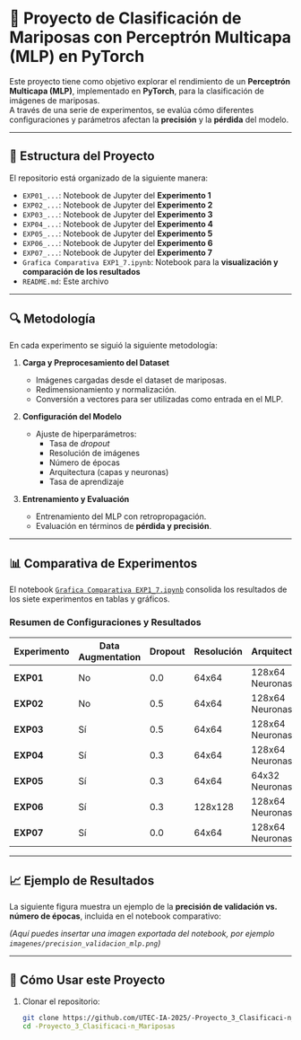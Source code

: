# 🦋 Proyecto de Clasificación de Mariposas con Perceptrón Multicapa (MLP) en PyTorch

Este proyecto tiene como objetivo explorar el rendimiento de un **Perceptrón Multicapa (MLP)**, implementado en **PyTorch**, para la clasificación de imágenes de mariposas.  
A través de una serie de experimentos, se evalúa cómo diferentes configuraciones y parámetros afectan la **precisión** y la **pérdida** del modelo.

---

## 📁 Estructura del Proyecto

El repositorio está organizado de la siguiente manera:

- `EXP01_...`: Notebook de Jupyter del **Experimento 1**  
- `EXP02_...`: Notebook de Jupyter del **Experimento 2**  
- `EXP03_...`: Notebook de Jupyter del **Experimento 3**  
- `EXP04_...`: Notebook de Jupyter del **Experimento 4**  
- `EXP05_...`: Notebook de Jupyter del **Experimento 5**  
- `EXP06_...`: Notebook de Jupyter del **Experimento 6**  
- `EXP07_...`: Notebook de Jupyter del **Experimento 7**  
- `Grafica Comparativa EXP1_7.ipynb`: Notebook para la **visualización y comparación de los resultados**  
- `README.md`: Este archivo  

---

## 🔍 Metodología

En cada experimento se siguió la siguiente metodología:

1. **Carga y Preprocesamiento del Dataset**  
   - Imágenes cargadas desde el dataset de mariposas.  
   - Redimensionamiento y normalización.  
   - Conversión a vectores para ser utilizadas como entrada en el MLP.  

2. **Configuración del Modelo**  
   - Ajuste de hiperparámetros:  
     - Tasa de *dropout*  
     - Resolución de imágenes  
     - Número de épocas  
     - Arquitectura (capas y neuronas)  
     - Tasa de aprendizaje  

3. **Entrenamiento y Evaluación**  
   - Entrenamiento del MLP con retropropagación.  
   - Evaluación en términos de **pérdida y precisión**.  

---

## 📊 Comparativa de Experimentos

El notebook [`Grafica Comparativa EXP1_7.ipynb`](./Grafica%20Comparativa%20EXP1_7.ipynb) consolida los resultados de los siete experimentos en tablas y gráficos.

### Resumen de Configuraciones y Resultados

| Experimento | Data Augmentation | Dropout | Resolución | Arquitectura | Learning Rate | Épocas |
|-------------|------------------|---------|------------|--------------|---------------|--------|
| **EXP01**   | No               | 0.0     | 64x64      | 128x64 Neuronas | 0.001 | 50 |
| **EXP02**   | No               | 0.5     | 64x64      | 128x64 Neuronas | 0.001 | 50 |
| **EXP03**   | Sí               | 0.5     | 64x64      | 128x64 Neuronas | 0.001 | 50 |
| **EXP04**   | Sí               | 0.3     | 64x64      | 128x64 Neuronas | 0.001 | 50 |
| **EXP05**   | Sí               | 0.3     | 64x64      | 64x32 Neuronas  | 0.001 | 50 |
| **EXP06**   | Sí               | 0.3     | 128x128    | 128x64 Neuronas | 0.001 | 50 |
| **EXP07**   | Sí               | 0.0     | 64x64      | 128x64 Neuronas | 0.0005 | 100 |

---

## 📈 Ejemplo de Resultados

La siguiente figura muestra un ejemplo de la **precisión de validación vs. número de épocas**, incluida en el notebook comparativo:  

*(Aquí puedes insertar una imagen exportada del notebook, por ejemplo `imagenes/precision_validacion_mlp.png`)*  

---

## 🚀 Cómo Usar este Proyecto

1. Clonar el repositorio:  
   ```bash
   git clone https://github.com/UTEC-IA-2025/-Proyecto_3_Clasificaci-n_Mariposas/tree/main
   cd -Proyecto_3_Clasificaci-n_Mariposas
